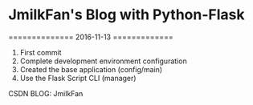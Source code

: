 # JmilkFan's Blog with Python-Flask

============== 2016-11-13 =============
1. First commit <br>
2. Complete development environment configuration<br>
3. Created the base application (config/main)<br>
4. Use the Flask Script CLI (manager)<br>

CSDN BLOG: JmilkFan
